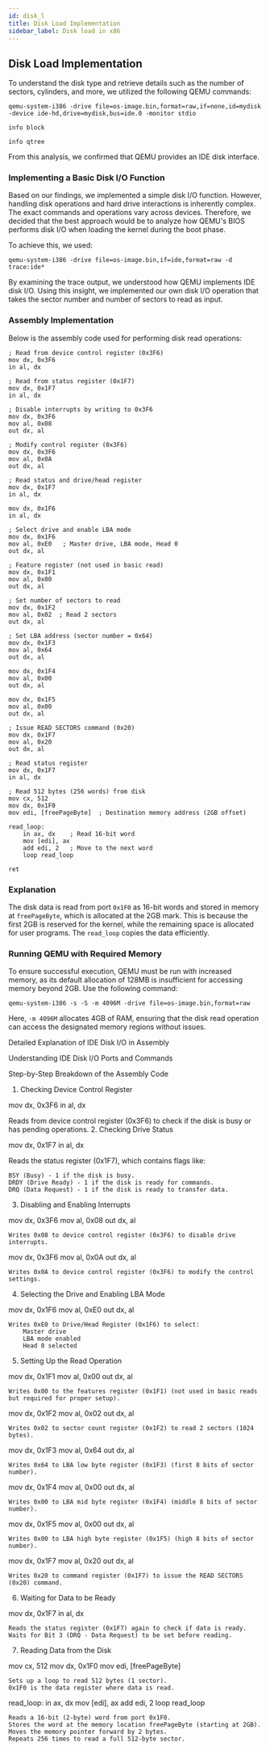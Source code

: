 ```yaml
---
id: disk_l
title: Disk Load Implementation
sidebar_label: Disk load in x86
---
```

## Disk Load Implementation

To understand the disk type and retrieve details such as the number of sectors, cylinders, and more, we utilized the following QEMU commands:

```
qemu-system-i386 -drive file=os-image.bin,format=raw,if=none,id=mydisk -device ide-hd,drive=mydisk,bus=ide.0 -monitor stdio

info block

info qtree
```

From this analysis, we confirmed that QEMU provides an IDE disk interface.

### Implementing a Basic Disk I/O Function

Based on our findings, we implemented a simple disk I/O function. However, handling disk operations and hard drive interactions is inherently complex. The exact commands and operations vary across devices. Therefore, we decided that the best approach would be to analyze how QEMU's BIOS performs disk I/O when loading the kernel during the boot phase.

To achieve this, we used:

```
qemu-system-i386 -drive file=os-image.bin,if=ide,format=raw -d trace:ide*
```

By examining the trace output, we understood how QEMU implements IDE disk I/O. Using this insight, we implemented our own disk I/O operation that takes the sector number and number of sectors to read as input.

### Assembly Implementation

Below is the assembly code used for performing disk read operations:

```
; Read from device control register (0x3F6)
mov dx, 0x3F6
in al, dx

; Read from status register (0x1F7)
mov dx, 0x1F7
in al, dx

; Disable interrupts by writing to 0x3F6
mov dx, 0x3F6
mov al, 0x08
out dx, al

; Modify control register (0x3F6)
mov dx, 0x3F6
mov al, 0x0A
out dx, al

; Read status and drive/head register
mov dx, 0x1F7
in al, dx

mov dx, 0x1F6
in al, dx

; Select drive and enable LBA mode
mov dx, 0x1F6
mov al, 0xE0   ; Master drive, LBA mode, Head 0
out dx, al

; Feature register (not used in basic read)
mov dx, 0x1F1
mov al, 0x00
out dx, al

; Set number of sectors to read
mov dx, 0x1F2
mov al, 0x02  ; Read 2 sectors
out dx, al

; Set LBA address (sector number = 0x64)
mov dx, 0x1F3
mov al, 0x64
out dx, al

mov dx, 0x1F4
mov al, 0x00
out dx, al

mov dx, 0x1F5
mov al, 0x00
out dx, al

; Issue READ SECTORS command (0x20)
mov dx, 0x1F7
mov al, 0x20
out dx, al

; Read status register
mov dx, 0x1F7
in al, dx

; Read 512 bytes (256 words) from disk
mov cx, 512
mov dx, 0x1F0
mov edi, [freePageByte]  ; Destination memory address (2GB offset)

read_loop:
    in ax, dx    ; Read 16-bit word
    mov [edi], ax
    add edi, 2   ; Move to the next word
    loop read_loop

ret

```

### Explanation

The disk data is read from port `0x1F0` as 16-bit words and stored in memory at `freePageByte`, which is allocated at the 2GB mark. This is because the first 2GB is reserved for the kernel, while the remaining space is allocated for user programs. The `read_loop` copies the data efficiently.

### Running QEMU with Required Memory

To ensure successful execution, QEMU must be run with increased memory, as its default allocation of 128MB is insufficient for accessing memory beyond 2GB. Use the following command:

```
qemu-system-i386 -s -S -m 4096M -drive file=os-image.bin,format=raw
```

Here, `-m 4096M` allocates 4GB of RAM, ensuring that the disk read operation can access the designated memory regions without issues.


















Detailed Explanation of IDE Disk I/O in Assembly

Understanding IDE Disk I/O Ports and Commands

Step-by-Step Breakdown of the Assembly Code
1. Checking Device Control Register

mov dx, 0x3F6
in al, dx

Reads from device control register (0x3F6) to check if the disk is busy or has pending operations.
2. Checking Drive Status

mov dx, 0x1F7
in al, dx

Reads the status register (0x1F7), which contains flags like:

    BSY (Busy) - 1 if the disk is busy.
    DRDY (Drive Ready) - 1 if the disk is ready for commands.
    DRQ (Data Request) - 1 if the disk is ready to transfer data.

3. Disabling and Enabling Interrupts

mov dx, 0x3F6
mov al, 0x08
out dx, al

    Writes 0x08 to device control register (0x3F6) to disable drive interrupts.

mov dx, 0x3F6
mov al, 0x0A
out dx, al

    Writes 0x0A to device control register (0x3F6) to modify the control settings.

4. Selecting the Drive and Enabling LBA Mode

mov dx, 0x1F6
mov al, 0xE0
out dx, al

    Writes 0xE0 to Drive/Head Register (0x1F6) to select:
        Master drive
        LBA mode enabled
        Head 0 selected

5. Setting Up the Read Operation

mov dx, 0x1F1
mov al, 0x00
out dx, al

    Writes 0x00 to the features register (0x1F1) (not used in basic reads but required for proper setup).

mov dx, 0x1F2
mov al, 0x02
out dx, al

    Writes 0x02 to sector count register (0x1F2) to read 2 sectors (1024 bytes).

mov dx, 0x1F3
mov al, 0x64
out dx, al

    Writes 0x64 to LBA low byte register (0x1F3) (first 8 bits of sector number).

mov dx, 0x1F4
mov al, 0x00
out dx, al

    Writes 0x00 to LBA mid byte register (0x1F4) (middle 8 bits of sector number).

mov dx, 0x1F5
mov al, 0x00
out dx, al

    Writes 0x00 to LBA high byte register (0x1F5) (high 8 bits of sector number).

mov dx, 0x1F7
mov al, 0x20
out dx, al

    Writes 0x20 to command register (0x1F7) to issue the READ SECTORS (0x20) command.

6. Waiting for Data to be Ready

mov dx, 0x1F7
in al, dx

    Reads the status register (0x1F7) again to check if data is ready.
    Waits for Bit 3 (DRQ - Data Request) to be set before reading.

7. Reading Data from the Disk

mov cx, 512
mov dx, 0x1F0
mov edi, [freePageByte]

    Sets up a loop to read 512 bytes (1 sector).
    0x1F0 is the data register where data is read.

read_loop:
    in ax, dx
    mov [edi], ax
    add edi, 2
    loop read_loop

    Reads a 16-bit (2-byte) word from port 0x1F0.
    Stores the word at the memory location freePageByte (starting at 2GB).
    Moves the memory pointer forward by 2 bytes.
    Repeats 256 times to read a full 512-byte sector.

